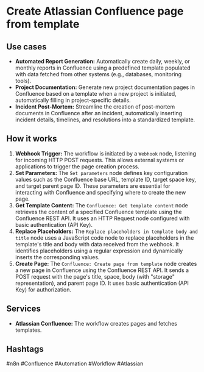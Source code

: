 # Create Atlassian Confluence page from template

## Use cases

- **Automated Report Generation:** Automatically create daily, weekly, or monthly reports in Confluence using a predefined template populated with data fetched from other systems (e.g., databases, monitoring tools).
- **Project Documentation:** Generate new project documentation pages in Confluence based on a template when a new project is initiated, automatically filling in project-specific details.
- **Incident Post-Mortem:** Streamline the creation of post-mortem documents in Confluence after an incident, automatically inserting incident details, timelines, and resolutions into a standardized template.

## How it works

1.  **Webhook Trigger:** The workflow is initiated by a `Webhook` node, listening for incoming HTTP POST requests. This allows external systems or applications to trigger the page creation process.
2.  **Set Parameters:** The `Set parameters` node defines key configuration values such as the Confluence base URL, template ID, target space key, and target parent page ID. These parameters are essential for interacting with Confluence and specifying where to create the new page.
3.  **Get Template Content:** The `Confluence: Get template content` node retrieves the content of a specified Confluence template using the Confluence REST API. It uses an HTTP Request node configured with basic authentication (API Key).
4.  **Replace Placeholders:** The `Replace placeholders in template body and title` node uses a JavaScript code node to replace placeholders in the template's title and body with data received from the webhook. It identifies placeholders using a regular expression and dynamically inserts the corresponding values.
5.  **Create Page:** The `Confluence: Create page from template` node creates a new page in Confluence using the Confluence REST API. It sends a POST request with the page's title, space, body (with "storage" representation), and parent page ID. It uses basic authentication (API Key) for authorization.

## Services

-   **Atlassian Confluence:** The workflow creates pages and fetches templates.

## Hashtags

#n8n #Confluence #Automation #Workflow #Atlassian
